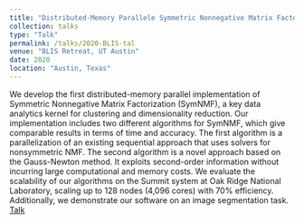 ```yaml
---
title: "Distributed-Memory Parallele Symmetric Nonnegative Matrix Factorization"
collection: talks
type: "Talk"
permalink: /talks/2020-BLIS-tal
venue: "BLIS Retreat, UT Austin"
date: 2020
location: "Austin, Texas"
---
```

We develop the first distributed-memory parallel implementation of Symmetric Nonnegative Matrix Factorization (SymNMF), a key data analytics kernel for clustering and dimensionality reduction. Our implementation includes two different algorithms for SymNMF, which give comparable results in terms of time and accuracy. The first algorithm is a parallelization of an existing sequential approach that uses solvers for nonsymmetric NMF. The second algorithm is a novel approach based on the Gauss-Newton method. It exploits second-order information without incurring large computational and memory costs. We evaluate the scalability of our algorithms on the Summit system at Oak Ridge National Laboratory, scaling up to 128 nodes (4,096 cores) with 70% efficiency. Additionally, we demonstrate our software on an image segmentation task.
[Talk](https://www.cs.utexas.edu/users/flame/BLISRetreat2020/Koby.html)
